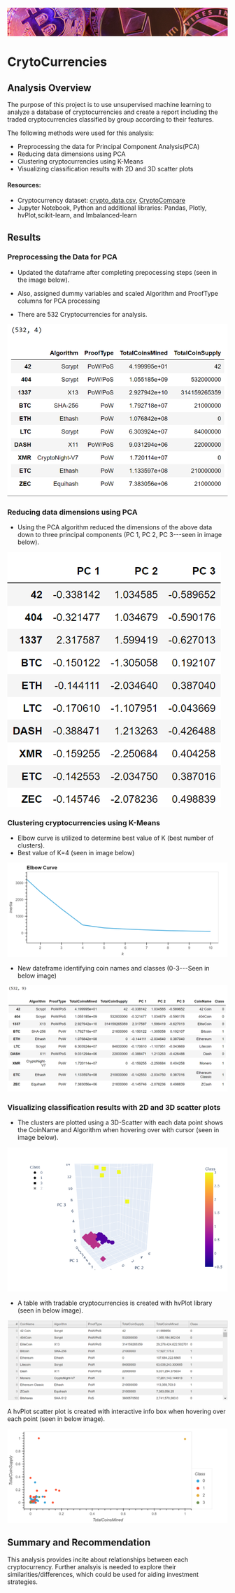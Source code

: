 ![crypto_banner](Resources/crypto_banner.png)
# CrytoCurrencies
## Analysis Overview
The purpose of this project is to use unsupervised machine learning to analyze a database of cryptocurrencies and create a report including the traded cryptocurrencies classified by group according to their features.

The following methods were used for this analysis:

- Preprocessing the data for Principal Component Analysis(PCA)
- Reducing data dimensions using PCA
- Clustering cryptocurrencies using K-Means
- Visualizing classification results with 2D and 3D scatter plots

#### Resources:
- Cryptocurrency dataset: [crypto_data.csv](https://github.com/nhafer88/Cryptocurrencies/blob/main/Resources/crypto_data.csv), [CryptoCompare](https://min-api.cryptocompare.com/data/all/coinlist)
- Jupyter Notebook, Python and additional libraries: Pandas, Plotly, hvPlot,scikit-learn, and Imbalanced-learn 
## Results
### Preprocessing the Data for PCA
- Updated the dataframe after completing prepocessing steps (seen in the image below).
- Also, assigned dummy variables and scaled Algorithm and ProofType columns for PCA processing

- There are 532 Cryptocurrencies for analysis.

![preproc](Resources/preproc_df.png)
### Reducing data dimensions using PCA
- Using the PCA algorithm reduced the dimensions of the above data down to three principal components (PC 1, PC 2, PC 3---seen in image below).

![PCs](Resources/PCs.png)
### Clustering cryptocurrencies using K-Means
- Elbow curve is utilized to determine best value of K (best number of clusters).
- Best value of K=4 (seen in image below)

![elbow_plot](Resources/elbow_plot.png)

- New dateframe identifying coin names and classes (0-3---Seen in below image)

![class_df](Resources/class_df.png)
### Visualizing classification results with 2D and 3D scatter plots
- The clusters are plotted using a 3D-Scatter with each data point shows the CoinName and Algorithm when hovering over with cursor (seen in image below).

![newplot](Resources/newplot.png)

- A table with tradable cryptocurrencies is created with hvPlot library (seen in below image).

![hvp_table](Resources/hvp_table.png)

A hvPlot scatter plot is created with interactive info box when hovering over each point (seen in below image).

![scatter_plot](Resources/scatter_plot.png)

## Summary and Recommendation
This analysis provides incite about relationships between each cryptocurrency. Further analsyis is needed to explore their similarities/differences, which could be used for aiding investment strategies.
